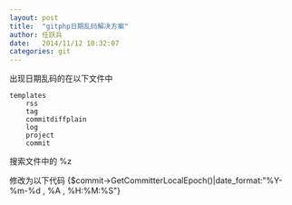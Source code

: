 ```yaml
---
layout: post
title:  "gitphp日期乱码解决方案"
author:	任跃兵
date:   2014/11/12 10:32:07 
categories: git
---
```


出现日期乱码的在以下文件中   

    templates
    	rss
    	tag
    	commitdiffplain
    	log
    	project
    	commit

搜索文件中的  %z

修改为以下代码
{$commit->GetCommitterLocalEpoch()|date_format:"%Y-%m-%d , %A ,  %H:%M:%S"}

